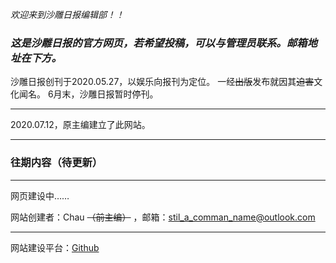 *欢迎来到沙雕日报编辑部！！*
### ***这是沙雕日报的官方网页，若希望投稿，可以与管理员联系。邮箱地址在下方。***

沙雕日报创刊于2020.05.27，以娱乐向报刊为定位。
一经~~出版~~发布就因其~~迫害~~文化闻名。
6月末，沙雕日报暂时停刊。
***

2020.07.12，原主编建立了此网站。

***
### 往期内容（待更新）

***

网页建设中……



网站创建者：Chau ~~（前主编）~~ ，邮箱：stil_a_comman_name@outlook.com
***
网站建设平台：[Github](https://github.com/)
